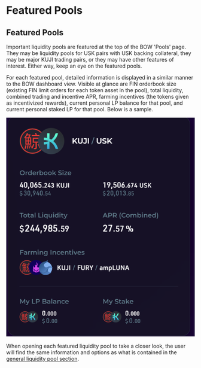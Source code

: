 # Featured Pools

## Featured Pools

Important liquidity pools are featured at the top of the BOW 'Pools' page. They may be liquidity pools for USK pairs with USK backing collateral, they may be major KUJI trading pairs, or they may have other features of interest. Either way, keep an eye on the featured pools.

For each featured pool, detailed information is displayed in a similar manner to the BOW dashboard view. Visible at glance are FIN orderbook size (existing FIN limit orders for each token asset in the pool), total liquidity, combined trading and incentive APR, farming incentives (the tokens given as incentivized rewards), current personal LP balance for that pool, and current personal staked LP for that pool. Below is a sample.

&#x20;                                               ![](<../../../.gitbook/assets/image (32).png>)

When opening each featured liquidity pool to take a closer look, the user will find the same information and options as what is contained in the [general liquidity pool section](all-liquidity-pools/).
